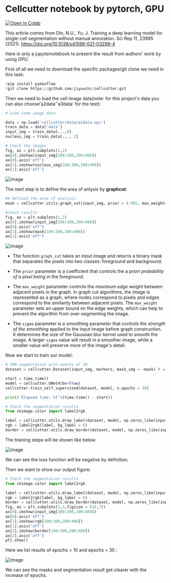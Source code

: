 # Cellcutter notebook by pytorch, GPU

[![Open In Colab](https://colab.research.google.com/assets/colab-badge.svg)](https://colab.research.google.com/drive/1siXnvlopsYA4XpzXvzlH_no1-zCbcBDL?usp=sharing)

This article comes from Din, N.U., Yu, J. Training a deep learning model for single-cell segmentation without manual annotation. Sci Rep 11, 23995 (2021). https://doi.org/10.1038/s41598-021-03299-4

Here is only a jupyternotebook to present the result from authors' work by using GPU.

First of all we need to download the specific packages/git clone we need in this task:

```python
!pip install pymaxflow
!git clone https://github.com/jiyuuchc/cellcutter.git
```

Then we need to load the cell image data(note: for this project's data you can also choose'a2data''a3data' for the test):
```python
# Load some image data

data = np.load('cellcutter/data/a1data.npz')
train_data = data['data']
input_img = train_data[...,0]
nucleus_img = train_data[..., 2]

# Check the images
fig, ax = plt.subplots(1,2)
ax[0].imshow(input_img[100:300,200:400])
ax[0].axis('off')
ax[1].imshow(nucleus_img[100:300,200:400])
ax[1].axis('off')
```

![image](https://user-images.githubusercontent.com/64125777/234941394-8fb41028-2713-4a91-abd8-77aa688a6110.png)

The next step is to define the area of anlysis by **graphcut**:

```python
## Defined the area of analysis
mask = cellcutter.utils.graph_cut(input_img, prior = 0.985, max_weight=10, sigma = 0.03)

#check results
fig, ax = plt.subplots(1,2)
ax[0].imshow(input_img[100:300,200:400])
ax[0].axis('off')
ax[1].imshow(mask[100:300,200:400])
ax[1].axis('off')
```
![image](https://user-images.githubusercontent.com/64125777/234942749-2825ecc6-dde0-47f5-ad34-02a5963b6cb6.png)

* The function `graph_cut` takes an input image and returns a binary mask that separates the pixels into two classes: foreground and background.

* The `prior` parameter is a coefficient that controls the a *priori probability of a pixel* being in the foreground. 

* The `max_weight` parameter controls the *maximum edge weight* between adjacent pixels in the graph. In graph cut algorithms, the image is represented as a graph, where nodes correspond to pixels and edges correspond to the similarity between adjacent pixels. The `max_weight` parameter sets an upper bound on the edge weights, which can help to prevent the algorithm from over-segmenting the image.

* The `sigma` parameter is a smoothing parameter that controls the *strength of the smoothing* applied to the input image before graph construction. It determines the size of the Gaussian blur kernel used to smooth the image. A larger `sigma` value will result in a smoother image, while a smaller value will preserve more of the image's detail.



Now we start to train our model: 

```py
# CNN segmentation with epochs of 30
dataset = cellcutter.Dataset(input_img, markers, mask_img = ~mask) # actually need the inverse of the mask

start = time.time()
model = cellcutter.UNet4(bn=True)
cellcutter.train_self_supervised(dataset, model, n_epochs = 30)

print('Elapsed time: %f'%(time.time() - start))

# Check the segmentation results
from skimage.color import label2rgb

label = cellcutter.utils.draw_label(dataset, model, np.zeros_like(input_img, dtype=int))
rgb = label2rgb(label, bg_label = 0)
border = cellcutter.utils.draw_border(dataset, model, np.zeros_like(input_img, dtype=int))
```

The training steps will be shown like below:

![image](https://user-images.githubusercontent.com/64125777/235640943-6d2583a9-7704-467c-b84e-b342c4c563a5.png)

We can see the loss function will be negative by definition.

Then we want to show our output figure: 

```python
# Check the segmentation results
from skimage.color import label2rgb

label = cellcutter.utils.draw_label(dataset, model, np.zeros_like(input_img, dtype=int))
rgb = label2rgb(label, bg_label = 0)
border = cellcutter.utils.draw_border(dataset, model, np.zeros_like(input_img, dtype=int))
fig, ax = plt.subplots(1,3,figsize = (10,7))
ax[0].imshow(input_img[100:300,200:400])
ax[0].axis('off')
ax[1].imshow(rgb[100:300,200:400])
ax[1].axis('off')
ax[2].imshow(border[100:300,200:400])
ax[2].axis('off')
plt.show()
```



Here we list results of epochs = 10 and epochs = 30 :

![image](https://user-images.githubusercontent.com/64125777/235638767-ebb666af-da26-479d-abc7-026ef236c579.png)

We can see the masks and segmentation result get clearer with the increase of epochs.
